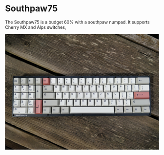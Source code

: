# Southpaw75

The Southpaw75 is a budget 60% with a southpaw numpad. It supports Cherry MX and Alps switches, 

![Image of Southpaw](Pictures/southpaw75.jpg)
